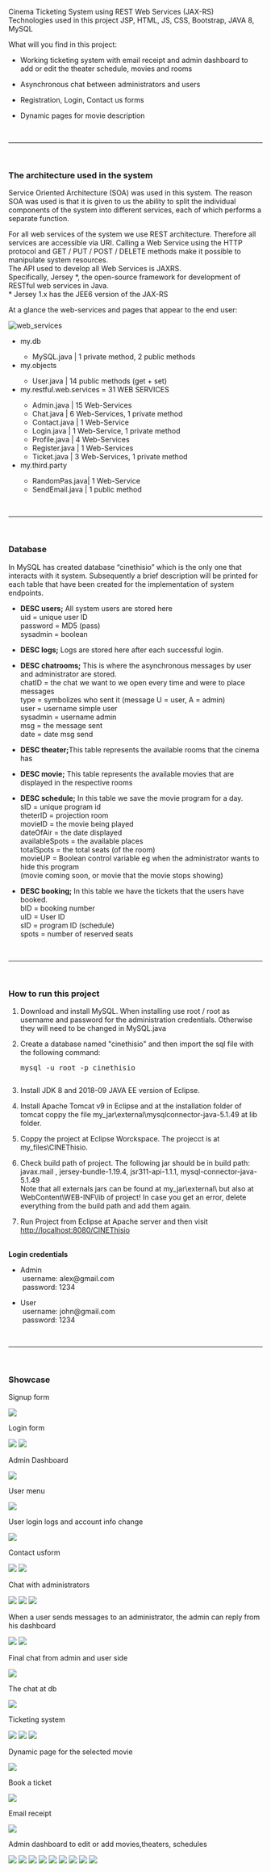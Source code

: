 <div>
  <p>Cinema Ticketing System using REST Web Services (JAX-RS)<br>Technologies used in this project JSP, HTML, JS, CSS, Bootstrap, JAVA 8, MySQL</p>
  <p>What will you find in this project:</p>
  <ul>
    <li><p>Working ticketing system with email receipt and admin dashboard to add or edit the theater schedule, movies and rooms</p></li>
    <li><p>Asynchronous chat between administrators and users</p></li>
    <li><p>Registration, Login, Contact us forms</p></li>
    <li><p>Dynamic pages for movie description</p></li>
  </ul>
</div>
<br><hr><br>

<div>
  <h3>The architecture used in the system</h3>
  <p>Service Oriented Architecture (SOA) was used in this system. The reason SOA was used is that it is given to us the ability to split the individual components of the system into different services, each of which performs a separate function.</p>
  <p>For all web services of the system we use REST architecture. Therefore all services are accessible via URI. Calling a Web Service using the HTTP protocol and GET / PUT / POST / DELETE methods make it possible to manipulate system resources.<br>The API used to develop all Web Services is JAXRS.<br>Specifically, Jersey *, the open-source framework for development of RESTful web services in Java.<br>
* Jersey 1.x has the JEE6 version of the JAX-RS</p>
  <p>At a glance the web-services and pages that appear to the end user:</p>
  <img src="https://github.com/sonole/sonole/blob/main/assets/cinethisio0.jpg?raw=true" alt="web_services">
  <ul>
    <li>my.db</li>
      <ul><li>MySQL.java | 1 private method, 2 public methods</li></ul>
    <li>my.objects</li>
      <ul><li>User.java | 14 public methods (get + set)</li></ul>
    <li>my.restful.web.services = 31 WEB SERVICES</li>
      <ul><li>Admin.java | 15 Web-Services</li>
      <li>Chat.java | 6 Web-Services, 1 private method</li>
      <li>Contact.java | 1 Web-Service</li>
      <li>Login.java | 1 Web-Service, 1 private method</li>
      <li>Profile.java | 4 Web-Services</li>
      <li>Register.java | 1 Web-Services</li>
      <li>Ticket.java | 3 Web-Services, 1 private method</li></ul>
    <li>my.third.party</li>
      <ul><li>RandomPas.java| 1 Web-Service</li>
      <li>SendEmail.java | 1 public method </li></ul>
  </ul>
</div>
<br><hr><br>

<div>
  <h3>Database</h3>
  <p>In MySQL has created database “cinethisio” which is the only one that interacts with it system. Subsequently a brief description will be printed for each table that have been created for the implementation of system endpoints.</p>
  <ul>
    <li><p><strong>DESC users;</strong> All system users are stored here<br>uid = unique user ID<br>password = MD5 (pass)<br>sysadmin = boolean</p></li>
    <li><p><strong>DESC logs;</strong> Logs are stored here after each successful login.</p></li>
    <li><p><strong>DESC chatrooms;</strong> This is where the asynchronous messages by user and administrator are stored.<br>chatID = the chat we want to we open every time and were to place messages<br>type = symbolizes who sent it (message U = user, A = admin)<br>user = username simple user<br>sysadmin = username admin<br>msg = the message sent<br>date = date msg send</p></li>
     <li><p><strong>DESC theater;</strong>This table represents the available rooms that the cinema has</p></li>
     <li><p><strong>DESC movie;</strong> This table represents the available movies that are displayed in the respective rooms</p></li>
     <li><p><strong>DESC schedule;</strong> In this table we save the movie program for a day.<br>sID = unique program id<br>theterID = projection room<br>movieID = the movie being played<br>dateOfAir = the date displayed<br>availableSpots = the available places<br>totalSpots = the total seats (of the room)<br>movieUP = Boolean control variable eg when the administrator wants to hide this program<br>(movie coming soon, or movie that the movie stops showing)</p></li>
     <li><p><strong>DESC booking;</strong>  In this table we have the tickets that the users have booked.<br>bID = booking number<br>uID = User ID<br>sID = program ID (schedule)<br>spots = number of reserved seats</p></li>
  </ol>
</div>
<br><hr><br>

<div>
<h3>How to run this project</h3>
<ol>
  <li><p>Download and install MySQL. When installing use root / root as username and password for the administration credentials. Otherwise they will need to be changed in MySQL.java</p></li>
  <li><p>Create a database named "cinethisio" and then import the sql file with the following command: <pre>mysql -u root -p cinethisio <PATH / cinethisio.sql</pre></p></li>
  <li><p>Install JDK 8 and 2018-09 JAVA EE version of Eclipse.</p></li>
  <li><p>Install Apache Tomcat v9 in Eclipse and at the installation folder of tomcat coppy the file my_jar\external\mysqlconnector-java-5.1.49 at lib folder.</p></li>
  <li><p>Coppy the project at Eclipse Worckspace. The projecct is at my_files\CINEThisio.</p></li>
  <li><p>Check build path of project. The following jar should be in build path:<br>javax.mail , jersey-bundle-1.19.4, jsr311-api-1.1.1, mysql-connector-java-5.1.49<br>Note that all externals jars can be found at my_jar\external\ but also at WebContent\WEB-INF\lib of project! In case you get an error, delete everything from the build path and add them again.</p></li>
  <li><p>Run Project from Eclipse at Apache server and then visit <a href="http://localhost:8080/CINEThisio" target="_blank">http://localhost:8080/CINEThisio</a></p></li>
</ol>
  <br>
  <strong>Login credentials</strong>
  <ul>
    <li><p>Admin<br>&nbsp;username: alex@gmail.com<br>&nbsp;password: 1234</p></li>
    <li><p>User<br>&nbsp;username: john@gmail.com<br>&nbsp;password: 1234</p></li>
  </ul>
</div>
<br><hr><br>

<div>
<h3>Showcase</h3>
  <p>Signup form</p>
  <img src="https://github.com/sonole/sonole/blob/main/assets/cinethisio9.jpg?raw=true">
  <p>Login form</p>
  <img src="https://github.com/sonole/sonole/blob/main/assets/cinethisio10.jpg?raw=true">
  <img src="https://github.com/sonole/sonole/blob/main/assets/cinethisio11.jpg?raw=true">
  <p>Admin Dashboard</p>
  <img src="https://github.com/sonole/sonole/blob/main/assets/cinethisio12.jpg?raw=true">
  <p>User menu</p>
  <img src="https://github.com/sonole/sonole/blob/main/assets/cinethisio13.jpg?raw=true">
  <p>User login logs and account info change</p>
  <img src="https://github.com/sonole/sonole/blob/main/assets/cinethisio14.jpg?raw=true">
  <p>Contact usform</p>
  <img src="https://github.com/sonole/sonole/blob/main/assets/cinethisio15.jpg?raw=true">
  <img src="https://github.com/sonole/sonole/blob/main/assets/cinethisio16.jpg?raw=true">
  <p>Chat with administrators</p>
  <img src="https://github.com/sonole/sonole/blob/main/assets/cinethisio17.jpg?raw=true">
  <img src="https://github.com/sonole/sonole/blob/main/assets/cinethisio18.jpg?raw=true">
  <img src="https://github.com/sonole/sonole/blob/main/assets/cinethisio19.jpg?raw=true">
  <p>When a user sends messages to an administrator, the admin can reply from his dashboard</p>
  <img src="https://github.com/sonole/sonole/blob/main/assets/cinethisio20.jpg?raw=true">
  <img src="https://github.com/sonole/sonole/blob/main/assets/cinethisio21.jpg?raw=true">
  <p>Final chat from admin and user side</p>
  <img src="https://github.com/sonole/sonole/blob/main/assets/cinethisio22.jpg?raw=true">
  <p>The chat at db</p>
  <img src="https://github.com/sonole/sonole/blob/main/assets/cinethisio23.jpg?raw=true">
  <p>Ticketing system</p>
  <img src="https://github.com/sonole/sonole/blob/main/assets/cinethisio24.jpg?raw=true">
  <img src="https://github.com/sonole/sonole/blob/main/assets/cinethisio25.jpg?raw=true">
  <img src="https://github.com/sonole/sonole/blob/main/assets/cinethisio26.jpg?raw=true">
  <p>Dynamic page for the selected movie</p>
  <img src="https://github.com/sonole/sonole/blob/main/assets/cinethisio27.jpg?raw=true">
  <p>Book a ticket</p>
  <img src="https://github.com/sonole/sonole/blob/main/assets/cinethisio28.jpg?raw=true">
  <p>Email receipt</p>
  <img src="https://github.com/sonole/sonole/blob/main/assets/cinethisio29.jpg?raw=true">
  <p>Admin dashboard to edit or add movies,theaters, schedules</p>
  <img src="https://github.com/sonole/sonole/blob/main/assets/cinethisio30.jpg?raw=true">
  <img src="https://github.com/sonole/sonole/blob/main/assets/cinethisio31.jpg?raw=true">
  <img src="https://github.com/sonole/sonole/blob/main/assets/cinethisio32.jpg?raw=true">
  <img src="https://github.com/sonole/sonole/blob/main/assets/cinethisio33.jpg?raw=true">
  <img src="https://github.com/sonole/sonole/blob/main/assets/cinethisio34.jpg?raw=true">
  <img src="https://github.com/sonole/sonole/blob/main/assets/cinethisio35.jpg?raw=true">
  <img src="https://github.com/sonole/sonole/blob/main/assets/cinethisio36.jpg?raw=true">
  <img src="https://github.com/sonole/sonole/blob/main/assets/cinethisio37.jpg?raw=true">
  <img src="https://github.com/sonole/sonole/blob/main/assets/cinethisio38.jpg?raw=true">
</div>

